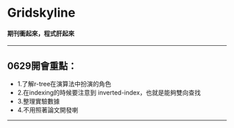# Gridskyline
#### 期刊衝起來，程式肝起來
----
## 0629開會重點：
* 1.了解r-tree在演算法中扮演的角色
* 2.在indexing的時候要注意到 inverted-index，也就是能夠雙向查找
* 3.整理實驗數據
* 4.不用照著論文開發喇


---

